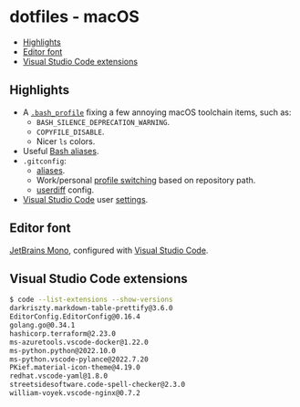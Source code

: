 # dotfiles - macOS

- [Highlights](#highlights)
- [Editor font](#editor-font)
- [Visual Studio Code extensions](#visual-studio-code-extensions)

## Highlights

- A [`.bash_profile`](.bash_profile) fixing a few annoying macOS toolchain items, such as:
	- `BASH_SILENCE_DEPRECATION_WARNING`.
	- `COPYFILE_DISABLE`.
	- Nicer `ls` colors.
- Useful [Bash aliases](.bash_profile#L53-L72).
- `.gitconfig`:
	- [aliases](.gitconfig#L41-L62).
	- Work/personal [profile switching](.gitconfig#L64-L65) based on repository path.
	- [userdiff](.gitattributes-global) config.
- [Visual Studio Code](https://code.visualstudio.com/) user [settings](app/vscode).

## Editor font

[JetBrains Mono](https://github.com/JetBrains/JetBrainsMono), configured with [Visual Studio Code](app/vscode/settings.json#L7-L9).

## Visual Studio Code extensions

```sh
$ code --list-extensions --show-versions
darkriszty.markdown-table-prettify@3.6.0
EditorConfig.EditorConfig@0.16.4
golang.go@0.34.1
hashicorp.terraform@2.23.0
ms-azuretools.vscode-docker@1.22.0
ms-python.python@2022.10.0
ms-python.vscode-pylance@2022.7.20
PKief.material-icon-theme@4.19.0
redhat.vscode-yaml@1.8.0
streetsidesoftware.code-spell-checker@2.3.0
william-voyek.vscode-nginx@0.7.2
```
